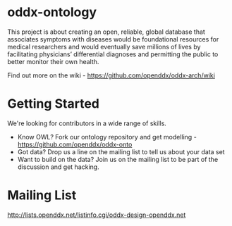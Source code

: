 oddx-ontology
=============

This project is about creating an open, reliable, global database that associates symptoms with diseases would be foundational resources for medical researchers and would eventually save millions of lives by facilitating physicians’ differential diagnoses and permitting the public to better monitor their own health.

Find out more on the wiki - https://github.com/openddx/oddx-arch/wiki

Getting Started
===========
We're looking for contributors in a wide range of skills.

- Know OWL? Fork our ontology repository and get modelling - https://github.com/openddx/oddx-onto
- Got data? Drop us a line on the mailing list to tell us about your data set
- Want to build on the data? Join us on the mailing list to be part of the discussion and get hacking.


Mailing List
===========
http://lists.openddx.net/listinfo.cgi/oddx-design-openddx.net
